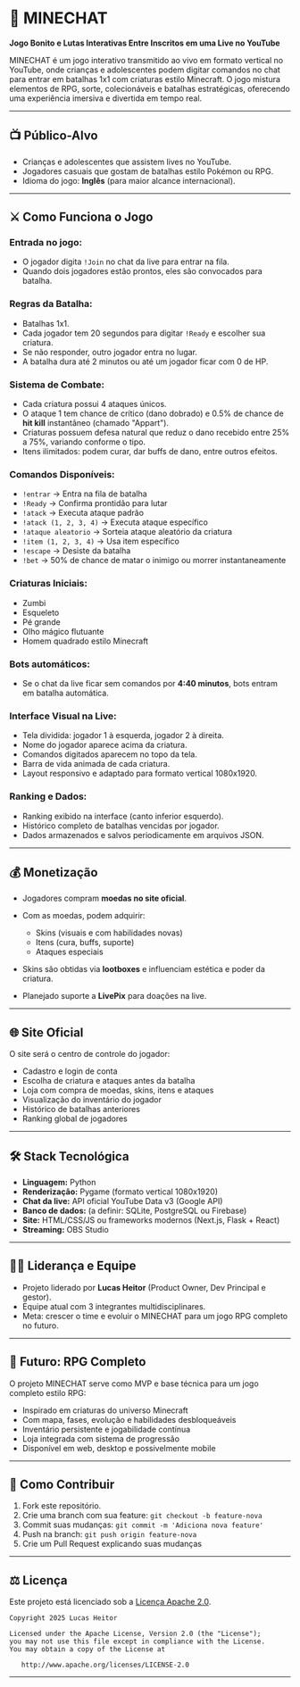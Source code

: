 # 🧠 MINECHAT

**Jogo Bonito e Lutas Interativas Entre Inscritos em uma Live no YouTube**

MINECHAT é um jogo interativo transmitido ao vivo em formato vertical no YouTube, onde crianças e adolescentes podem digitar comandos no chat para entrar em batalhas 1x1 com criaturas estilo Minecraft. O jogo mistura elementos de RPG, sorte, colecionáveis e batalhas estratégicas, oferecendo uma experiência imersiva e divertida em tempo real.

---

## 📺 Público-Alvo

* Crianças e adolescentes que assistem lives no YouTube.
* Jogadores casuais que gostam de batalhas estilo Pokémon ou RPG.
* Idioma do jogo: **Inglês** (para maior alcance internacional).

---

## ⚔️ Como Funciona o Jogo

### Entrada no jogo:

* O jogador digita `!Join` no chat da live para entrar na fila.
* Quando dois jogadores estão prontos, eles são convocados para batalha.

### Regras da Batalha:

* Batalhas 1x1.
* Cada jogador tem 20 segundos para digitar `!Ready` e escolher sua criatura.
* Se não responder, outro jogador entra no lugar.
* A batalha dura até 2 minutos ou até um jogador ficar com 0 de HP.

### Sistema de Combate:

* Cada criatura possui 4 ataques únicos.
* O ataque 1 tem chance de crítico (dano dobrado) e 0.5% de chance de **hit kill** instantâneo (chamado "Appart").
* Criaturas possuem defesa natural que reduz o dano recebido entre 25% a 75%, variando conforme o tipo.
* Itens ilimitados: podem curar, dar buffs de dano, entre outros efeitos.

### Comandos Disponíveis:

* `!entrar` → Entra na fila de batalha
* `!Ready` → Confirma prontidão para lutar
* `!atack` → Executa ataque padrão
* `!atack (1, 2, 3, 4)` → Executa ataque específico
* `!ataque aleatorio` → Sorteia ataque aleatório da criatura
* `!item (1, 2, 3, 4)` → Usa item específico
* `!escape` → Desiste da batalha
* `!bet` → 50% de chance de matar o inimigo ou morrer instantaneamente

### Criaturas Iniciais:

* Zumbi
* Esqueleto
* Pé grande
* Olho mágico flutuante
* Homem quadrado estilo Minecraft

### Bots automáticos:

* Se o chat da live ficar sem comandos por **4:40 minutos**, bots entram em batalha automática.

### Interface Visual na Live:

* Tela dividida: jogador 1 à esquerda, jogador 2 à direita.
* Nome do jogador aparece acima da criatura.
* Comandos digitados aparecem no topo da tela.
* Barra de vida animada de cada criatura.
* Layout responsivo e adaptado para formato vertical 1080x1920.

### Ranking e Dados:

* Ranking exibido na interface (canto inferior esquerdo).
* Histórico completo de batalhas vencidas por jogador.
* Dados armazenados e salvos periodicamente em arquivos JSON.

---

## 💰 Monetização

* Jogadores compram **moedas no site oficial**.
* Com as moedas, podem adquirir:

  * Skins (visuais e com habilidades novas)
  * Itens (cura, buffs, suporte)
  * Ataques especiais
* Skins são obtidas via **lootboxes** e influenciam estética e poder da criatura.
* Planejado suporte a **LivePix** para doações na live.

---

## 🌐 Site Oficial

O site será o centro de controle do jogador:

* Cadastro e login de conta
* Escolha de criatura e ataques antes da batalha
* Loja com compra de moedas, skins, itens e ataques
* Visualização do inventário do jogador
* Histórico de batalhas anteriores
* Ranking global de jogadores

---

## 🛠️ Stack Tecnológica

* **Linguagem:** Python
* **Renderização:** Pygame (formato vertical 1080x1920)
* **Chat da live:** API oficial YouTube Data v3 (Google API)
* **Banco de dados:** (a definir: SQLite, PostgreSQL ou Firebase)
* **Site:** HTML/CSS/JS ou frameworks modernos (Next.js, Flask + React)
* **Streaming:** OBS Studio

---

## 🧑‍💼 Liderança e Equipe

* Projeto liderado por **Lucas Heitor** (Product Owner, Dev Principal e gestor).
* Equipe atual com 3 integrantes multidisciplinares.
* Meta: crescer o time e evoluir o MINECHAT para um jogo RPG completo no futuro.

---

## 🔮 Futuro: RPG Completo

O projeto MINECHAT serve como MVP e base técnica para um jogo completo estilo RPG:

* Inspirado em criaturas do universo Minecraft
* Com mapa, fases, evolução e habilidades desbloqueáveis
* Inventário persistente e jogabilidade contínua
* Loja integrada com sistema de progressão
* Disponível em web, desktop e possivelmente mobile

---

## 🤝 Como Contribuir

1. Fork este repositório.
2. Crie uma branch com sua feature: `git checkout -b feature-nova`
3. Commit suas mudanças: `git commit -m 'Adiciona nova feature'`
4. Push na branch: `git push origin feature-nova`
5. Crie um Pull Request explicando suas mudanças

---

## ⚖️ Licença

Este projeto está licenciado sob a [Licença Apache 2.0](https://www.apache.org/licenses/LICENSE-2.0).

```
Copyright 2025 Lucas Heitor

Licensed under the Apache License, Version 2.0 (the "License");
you may not use this file except in compliance with the License.
You may obtain a copy of the License at

   http://www.apache.org/licenses/LICENSE-2.0
```

---
